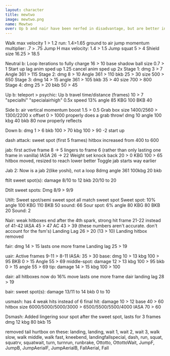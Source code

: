 ```yaml
---
layout: character
title: mewtwo
image: mewtwo.png
name: Mewtwo
over: Up b and nair have been nerfed in disadvantage, but are better in advantage. Overall, he’s a beefed up vanilla Mewtwo. Do rising double jump aerials by holding the jump button.
---
```


Walk max velocity 1 > 1.2
run: 1.4>1.65
ground to air jump momentum multiplier: .7 > .75
Jump H max velocity: 1.4 > 1.5
Jump squat 5 > 4
Shield size 16.25 > 18.5

Neutral b:
Loop iterations to fully charge 16 > 10
base shadow ball size 0.7 > 1
Start up lag anim sped up 1.25
cancel anim sped up 2x
Stage 1:
dmg 3 > 7
Angle 361 > 115
Stage 2:
dmg 8 > 10
Angle 361 > 110
bkb 25 > 30
size 500 > 650
Stage 3:
dmg 14 > 15
angle 361 > 105
bkb 35 > 40
size 700 > 800
Stage 4:
dmg 25 > 20
bkb 50 > 45

Up b:
teleport > psychic:
Up b travel time/distance (frames) 10 > 7
"specialhi" "specialairhigh" 0.5x speed
13%
angle 85
KBG 100
BKB 40

Side b:
air vertical momentum boost 1.5 > 0.5
Grab box size 1400/2560 > 1300/2200
x offset 0 > 1000
properly does a grab throw!
dmg 10
angle 100
kbg 40
bkb 80
now properly reflects

Down b:
dmg 1 > 6
bkb 100 > 70
kbg 100 > 90
-2 start up

dash attack:
sweet spot (first 5 frames) hitbox increased from 400 to 600

jab:
first active frame 8 -> 5
lingers to frame 6 (rather than only lasting one frame in vanilla)
IASA 26 -> 22
Weight set knock back 20 > 0
KBG 100 > 65
hitbox moved, resized to reach lower better
Toggle jab starts way earlier

Jab 2:
Now is a jab 2(like yoshi), not a loop
8dmg
angle 361
100kbg
20 bkb

ftilt sweet spot(s):
damage 8/10 to 12
bkb 20/10 to 20

Dtilt sweet spots:
Dmg 8/9 > 9/9

Utilt:
Sweet spot/semi sweet spot all match sweet spot
Sweet spot:
10%
angle 100
KBG 110
BKB 50
sound: 66
Sour spot:
6%
angle 80
KBG 80
BKB 20
Sound: 2

Nair:
weak hitboxes end after the 4th spark, strong hit frame 21-22 instead of 41-42
IASA 45 > 47
AC 43 > 39 (these numbers aren't accurate. don't account for the fsm's)
Landing Lag 26 > 20 (13 > 10)
Landing hitbox removed

fair:
dmg 14 > 15
lasts one more frame
Landing lag 25 > 19

uair:
Active frames 9-11 > 8-11
IASA: 35 > 30
base:
dmg 10 > 13
kbg 100 > 95
BKB 0 > 15
Angle 55 > 69
middle-spot:
damage 12 > 13
kbg 100 > 95
bkb 0 > 15
angle 55 > 69
tip:
damage 14 > 15
kbg 100 > 100

dair:
all hitboxes now do 16%
move lasts one more frame
dair landing lag 28 > 19

bair:
sweet spot(s):
damage 13/11 to 14
bkb 0 to 10

usmash:
has 4 weak hits instead of 6
final hit:
damage 10 > 12
base 40 > 60
hitbox size 6000/5000/5000/3000 > 6500/5500/5500/4000
IASA 70 > 60

Dsmash:
Added lingering sour spot after the sweet spot, lasts for 3 frames
dmg 12
kbg 80
bkb 15

removed tail hurtbox on these:
landing, landing, wait 1, wait 2, wait 3, walk slow, walk middle, walk fast, kneebend, landingfallspecial, dash, run, squat, squatrv, squatwait, turn, turnrun, runbrake, Ottotto, OttottoWait, JumpF, JumpB, JumpAerialF, JumpAerialB, FallAerial, Fall

